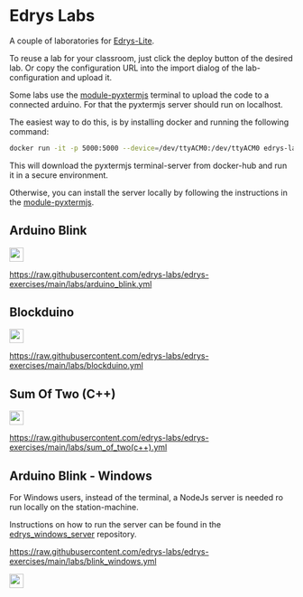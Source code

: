 # Edrys Labs
A couple of laboratories for [Edrys-Lite](https://edrys-labs.github.io).

To reuse a lab for your classroom, just click the deploy button of the desired lab. Or copy the configuration URL into the import dialog of the lab-configuration and upload it.  

Some labs use the [module-pyxtermjs](https://github.com/edrys-labs/module-pyxtermjs) terminal to upload the code to a connected arduino. For that the pyxtermjs server should run on localhost. 

The easiest way to do this, is by installing docker and running the following command:

```bash
docker run -it -p 5000:5000 --device=/dev/ttyACM0:/dev/ttyACM0 edrys-labs/pyxterm-server:latest
```
This will download the pyxtermjs terminal-server from docker-hub and run it in a secure environment.

Otherwise, you can install the server locally by following the instructions in the [module-pyxtermjs](https://github.com/edrys-labs/module-pyxtermjs).

## Arduino Blink

[<img src="https://img.shields.io/badge/%F0%9F%9A%80%20-%20Deploy%20Lab%20-%20light?style=plastic" height="25" />](https://edrys-labs.github.io/?/deploy/https://raw.githubusercontent.com/edrys-labs/edrys-exercises/main/labs/arduino_blink.yml)

https://raw.githubusercontent.com/edrys-labs/edrys-exercises/main/labs/arduino_blink.yml

## Blockduino 

[<img src="https://img.shields.io/badge/%F0%9F%9A%80%20-%20Deploy%20Lab%20-%20light?style=plastic" height="25" />](https://edrys-labs.github.io/?/deploy/https://raw.githubusercontent.com/edrys-labs/edrys-exercises/main/labs/blockduino.yml)

https://raw.githubusercontent.com/edrys-labs/edrys-exercises/main/labs/blockduino.yml

## Sum Of Two (C++)

[<img src="https://img.shields.io/badge/%F0%9F%9A%80%20-%20Deploy%20Lab%20-%20light?style=plastic" height="25" />](https://edrys-labs.github.io/?/deploy/https://raw.githubusercontent.com/edrys-labs/edrys-exercises/main/labs/sum_of_two(c++).yml)

https://raw.githubusercontent.com/edrys-labs/edrys-exercises/main/labs/sum_of_two(c++).yml


## Arduino Blink - Windows

For Windows users, instead of the terminal, a NodeJs server is needed ro run locally on the station-machine.

Instructions on how to run the server can be found in the [edrys_windows_server](https://github.com/jh-488/edrys_server) repository.

https://raw.githubusercontent.com/edrys-labs/edrys-exercises/main/labs/blink_windows.yml

[<img src="https://img.shields.io/badge/%F0%9F%9A%80%20-%20Deploy%20Lab%20-%20light?style=plastic" height="25" />](https://edrys-labs.github.io/?/deploy/https://raw.githubusercontent.com/edrys-labs/edrys-exercises/main/labs/blink_windows.yml)